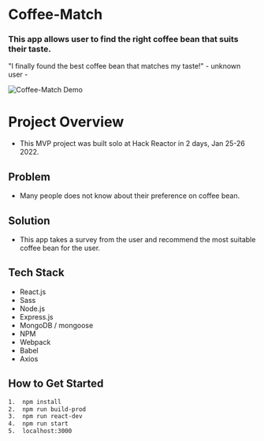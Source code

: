 # Coffee-Match #
### This app allows user to find the right coffee bean that suits their taste.

"I finally found the best coffee bean that matches my taste!" - unknown user -


![Coffee-Match Demo](https://media1.giphy.com/media/VwFjQVilata73QkGBz/giphy.gif?cid=790b7611c1b25c76d170a7083940fdeedd84dbe0a5d5a1c3&rid=giphy.gif&ct=g)
# Project Overview
- This MVP project was built solo at Hack Reactor in 2 days, Jan 25-26 2022.

## Problem ##
 - Many people does not know about their preference on coffee bean.

## Solution ##
- This app takes a survey from the user and recommend the most suitable coffee bean for the user.

## Tech Stack ##
- React.js
- Sass
- Node.js
- Express.js
- MongoDB / mongoose
- NPM
- Webpack
- Babel
- Axios

## How to Get Started ##

```bash
1.  npm install
2.  npm run build-prod
3.  npm run react-dev
4.  npm run start
5.  localhost:3000
```
